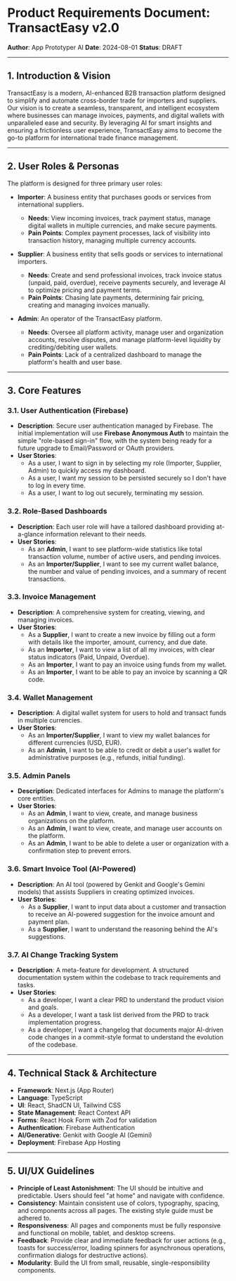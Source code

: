 # Product Requirements Document: TransactEasy v2.0

**Author**: App Prototyper AI
**Date**: 2024-08-01
**Status**: DRAFT

---

## 1. Introduction & Vision

TransactEasy is a modern, AI-enhanced B2B transaction platform designed to simplify and automate cross-border trade for importers and suppliers. Our vision is to create a seamless, transparent, and intelligent ecosystem where businesses can manage invoices, payments, and digital wallets with unparalleled ease and security. By leveraging AI for smart insights and ensuring a frictionless user experience, TransactEasy aims to become the go-to platform for international trade finance management.

---

## 2. User Roles & Personas

The platform is designed for three primary user roles:

*   **Importer**: A business entity that purchases goods or services from international suppliers.
    *   **Needs**: View incoming invoices, track payment status, manage digital wallets in multiple currencies, and make secure payments.
    *   **Pain Points**: Complex payment processes, lack of visibility into transaction history, managing multiple currency accounts.

*   **Supplier**: A business entity that sells goods or services to international importers.
    *   **Needs**: Create and send professional invoices, track invoice status (unpaid, paid, overdue), receive payments securely, and leverage AI to optimize pricing and payment terms.
    *   **Pain Points**: Chasing late payments, determining fair pricing, creating and managing invoices manually.

*   **Admin**: An operator of the TransactEasy platform.
    *   **Needs**: Oversee all platform activity, manage user and organization accounts, resolve disputes, and manage platform-level liquidity by crediting/debiting user wallets.
    *   **Pain Points**: Lack of a centralized dashboard to manage the platform's health and user base.

---

## 3. Core Features

### 3.1. User Authentication (Firebase)
*   **Description**: Secure user authentication managed by Firebase. The initial implementation will use **Firebase Anonymous Auth** to maintain the simple "role-based sign-in" flow, with the system being ready for a future upgrade to Email/Password or OAuth providers.
*   **User Stories**:
    *   As a user, I want to sign in by selecting my role (Importer, Supplier, Admin) to quickly access my dashboard.
    *   As a user, I want my session to be persisted securely so I don't have to log in every time.
    *   As a user, I want to log out securely, terminating my session.

### 3.2. Role-Based Dashboards
*   **Description**: Each user role will have a tailored dashboard providing at-a-glance information relevant to their needs.
*   **User Stories**:
    *   As an **Admin**, I want to see platform-wide statistics like total transaction volume, number of active users, and pending invoices.
    *   As an **Importer/Supplier**, I want to see my current wallet balance, the number and value of pending invoices, and a summary of recent transactions.

### 3.3. Invoice Management
*   **Description**: A comprehensive system for creating, viewing, and managing invoices.
*   **User Stories**:
    *   As a **Supplier**, I want to create a new invoice by filling out a form with details like the importer, amount, currency, and due date.
    *   As an **Importer**, I want to view a list of all my invoices, with clear status indicators (Paid, Unpaid, Overdue).
    *   As an **Importer**, I want to pay an invoice using funds from my wallet.
    *   As an **Importer**, I want to be able to pay an invoice by scanning a QR code.

### 3.4. Wallet Management
*   **Description**: A digital wallet system for users to hold and transact funds in multiple currencies.
*   **User Stories**:
    *   As an **Importer/Supplier**, I want to view my wallet balances for different currencies (USD, EUR).
    *   As an **Admin**, I want to be able to credit or debit a user's wallet for administrative purposes (e.g., refunds, initial funding).

### 3.5. Admin Panels
*   **Description**: Dedicated interfaces for Admins to manage the platform's core entities.
*   **User Stories**:
    *   As an **Admin**, I want to view, create, and manage business organizations on the platform.
    *   As an **Admin**, I want to view, create, and manage user accounts on the platform.
    *   As an **Admin**, I want to be able to delete a user or organization with a confirmation step to prevent errors.

### 3.6. Smart Invoice Tool (AI-Powered)
*   **Description**: An AI tool (powered by Genkit and Google's Gemini models) that assists Suppliers in creating optimized invoices.
*   **User Stories**:
    *   As a **Supplier**, I want to input data about a customer and transaction to receive an AI-powered suggestion for the invoice amount and payment plan.
    *   As a **Supplier**, I want to understand the reasoning behind the AI's suggestions.

### 3.7. AI Change Tracking System
*   **Description**: A meta-feature for development. A structured documentation system within the codebase to track requirements and tasks.
*   **User Stories**:
    *   As a developer, I want a clear PRD to understand the product vision and goals.
    *   As a developer, I want a task list derived from the PRD to track implementation progress.
    *   As a developer, I want a changelog that documents major AI-driven code changes in a commit-style format to understand the evolution of the codebase.

---

## 4. Technical Stack & Architecture

*   **Framework**: Next.js (App Router)
*   **Language**: TypeScript
*   **UI**: React, ShadCN UI, Tailwind CSS
*   **State Management**: React Context API
*   **Forms**: React Hook Form with Zod for validation
*   **Authentication**: Firebase Authentication
*   **AI/Generative**: Genkit with Google AI (Gemini)
*   **Deployment**: Firebase App Hosting

---

## 5. UI/UX Guidelines

*   **Principle of Least Astonishment**: The UI should be intuitive and predictable. Users should feel "at home" and navigate with confidence.
*   **Consistency**: Maintain consistent use of colors, typography, spacing, and components across all pages. The existing style guide must be adhered to.
*   **Responsiveness**: All pages and components must be fully responsive and functional on mobile, tablet, and desktop screens.
*   **Feedback**: Provide clear and immediate feedback for user actions (e.g., toasts for success/error, loading spinners for asynchronous operations, confirmation dialogs for destructive actions).
*   **Modularity**: Build the UI from small, reusable, single-responsibility components.
